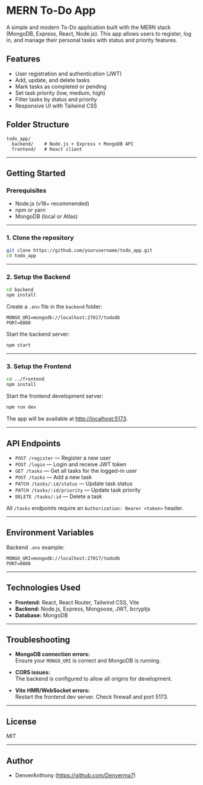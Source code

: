 # MERN To-Do App

A simple and modern To-Do application built with the MERN stack (MongoDB, Express, React, Node.js). This app allows users to register, log in, and manage their personal tasks with status and priority features.

## Features

- User registration and authentication (JWT)
- Add, update, and delete tasks
- Mark tasks as completed or pending
- Set task priority (low, medium, high)
- Filter tasks by status and priority
- Responsive UI with Tailwind CSS

## Folder Structure

```
todo_app/
  backend/    # Node.js + Express + MongoDB API
  frontend/   # React client
```

---

## Getting Started

### Prerequisites

- Node.js (v18+ recommended)
- npm or yarn
- MongoDB (local or Atlas)

---

### 1. Clone the repository

```sh
git clone https://github.com/yourusername/todo_app.git
cd todo_app
```

---

### 2. Setup the Backend

```sh
cd backend
npm install
```

Create a `.env` file in the `backend` folder:

```
MONGO_URI=mongodb://localhost:27017/tododb
PORT=8080
```

Start the backend server:

```sh
npm start
```

---

### 3. Setup the Frontend

```sh
cd ../frontend
npm install
```

Start the frontend development server:

```sh
npm run dev
```

The app will be available at [http://localhost:5173](http://localhost:5173).

---

## API Endpoints

- `POST /register` — Register a new user
- `POST /login` — Login and receive JWT token
- `GET /tasks` — Get all tasks for the logged-in user
- `POST /tasks` — Add a new task
- `PATCH /tasks/:id/status` — Update task status
- `PATCH /tasks/:id/priority` — Update task priority
- `DELETE /tasks/:id` — Delete a task

All `/tasks` endpoints require an `Authorization: Bearer <token>` header.

---

## Environment Variables

Backend `.env` example:

```
MONGO_URI=mongodb://localhost:27017/tododb
PORT=8080
```

---

## Technologies Used

- **Frontend:** React, React Router, Tailwind CSS, Vite
- **Backend:** Node.js, Express, Mongoose, JWT, bcryptjs
- **Database:** MongoDB

---

## Troubleshooting

- **MongoDB connection errors:**  
  Ensure your `MONGO_URI` is correct and MongoDB is running.

- **CORS issues:**  
  The backend is configured to allow all origins for development.

- **Vite HMR/WebSocket errors:**  
  Restart the frontend dev server. Check firewall and port 5173.

---

## License

MIT

---

## Author

- DenverAnthony (https://github.com/Denverma7)
